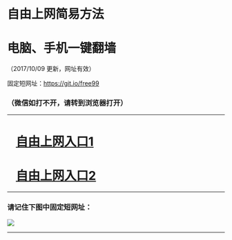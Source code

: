 ﻿# 自由上网简易方法

# 电脑、手机一键翻墙

（2017/10/09 更新，网址有效）

固定短网址：https://git.io/free99

### （微信如打不开，请转到浏览器打开）


***





# &nbsp;&nbsp; <a href="http://ft713325202.fwq-tz-1001.info/fwqtz01.html?t=100900114709 " target="_blank">自由上网入口1</a>
# &nbsp;&nbsp; <a href="http://ft1524311376.fwq-tz-1002.info/fwqtz02.html?t=100900132425 " target="_blank">自由上网入口2</a>
***

### 请记住下图中固定短网址：

<img src="https://s3-us-west-2.amazonaws.com/fwq-1001/yjfq-20170905okok.png" /> 


***

